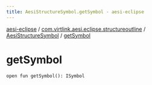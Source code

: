 ```yaml
---
title: AesiStructureSymbol.getSymbol - aesi-eclipse
---
```


[aesi-eclipse](../../index.html) / [com.virtlink.aesi.eclipse.structureoutline](../index.html) / [AesiStructureSymbol](index.html) / [getSymbol](.)

# getSymbol

`open fun getSymbol(): ISymbol`